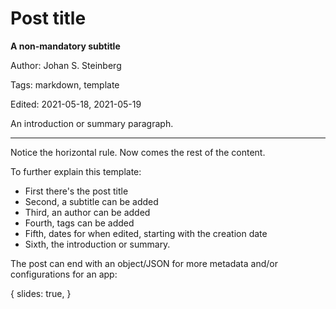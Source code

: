 # Post title

**A non-mandatory subtitle**

Author: Johan S. Steinberg

Tags: markdown, template

Edited: 2021-05-18, 2021-05-19

An introduction or summary paragraph.

---

Notice the horizontal rule. Now comes the rest of the content.

To further explain this template:

- First there's the post title
- Second, a subtitle can be added
- Third, an author can be added
- Fourth, tags can be added
- Fifth, dates for when edited, starting with the creation date
- Sixth, the introduction or summary.

The post can end with an object/JSON for more metadata and/or configurations for an app:

{
	slides: true,
}
